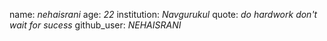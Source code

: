 
name: *nehaisrani*
age: *22*
institution: *Navgurukul*
quote: *do hardwork don't wait for sucess*
github_user: *NEHAISRANI*
